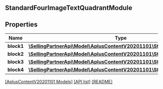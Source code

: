 ## StandardFourImageTextQuadrantModule

## Properties

Name | Type | Description | Notes
------------ | ------------- | ------------- | -------------
**block1** | [**\SellingPartnerApi\Model\AplusContentV20201101\StandardImageTextBlock**](StandardImageTextBlock.md) |  |
**block2** | [**\SellingPartnerApi\Model\AplusContentV20201101\StandardImageTextBlock**](StandardImageTextBlock.md) |  |
**block3** | [**\SellingPartnerApi\Model\AplusContentV20201101\StandardImageTextBlock**](StandardImageTextBlock.md) |  |
**block4** | [**\SellingPartnerApi\Model\AplusContentV20201101\StandardImageTextBlock**](StandardImageTextBlock.md) |  |

[[AplusContentV20201101 Models]](../) [[API list]](../../Api) [[README]](../../../README.md)
